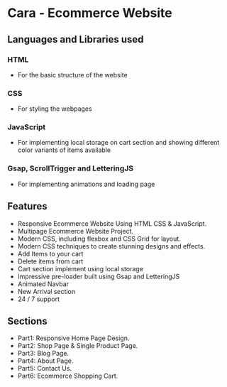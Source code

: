 
# Cara - Ecommerce Website


## Languages and Libraries used
### HTML 
- For the basic structure of the website
### CSS
- For styling the webpages
### JavaScript
- For implementing local storage on cart section and showing different color variants of items available
### Gsap, ScrollTrigger and LetteringJS
- For implementing animations and loading page



## Features
- Responsive Ecommerce Website  Using HTML CSS & JavaScript.
- Multipage Ecommerce Website Project.
- Modern CSS, including flexbox and CSS Grid for layout.
- Modern CSS techniques to create stunning designs and effects.
- Add Items to your cart
- Delete items from cart
- Cart section implement using local storage
- Impressive pre-loader built using Gsap and LetteringJS
- Animated Navbar
- New Arrival section
- 24 / 7 support

## Sections

- Part1: Responsive Home Page Design.
- Part2: Shop Page & Single Product Page.
- Part3: Blog Page.
- Part4: About Page.
- Part5: Contact Us.
- Part6: Ecommerce Shopping Cart.




